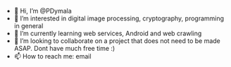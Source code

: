 - 👋 Hi, I’m @PDymala
- 👀 I’m interested in digital image processing, cryptography, programming in general
- 🌱 I’m currently learning web services, Android and web crawling
- 💞️ I’m looking to collaborate on a project that does not need to be made ASAP. Dont have much free time :)
- 📫 How to reach me: email

<!---
PDymala/PDymala is a ✨ special ✨ repository because its `README.md` (this file) appears on your GitHub profile.
You can click the Preview link to take a look at your changes.
--->
